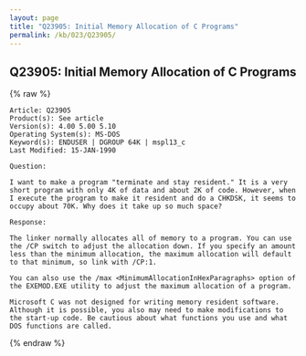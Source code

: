 ```yaml
---
layout: page
title: "Q23905: Initial Memory Allocation of C Programs"
permalink: /kb/023/Q23905/
---
```


## Q23905: Initial Memory Allocation of C Programs

{% raw %}

	Article: Q23905
	Product(s): See article
	Version(s): 4.00 5.00 5.10
	Operating System(s): MS-DOS
	Keyword(s): ENDUSER | DGROUP 64K | mspl13_c
	Last Modified: 15-JAN-1990
	
	Question:
	
	I want to make a program "terminate and stay resident." It is a very
	short program with only 4K of data and about 2K of code. However, when
	I execute the program to make it resident and do a CHKDSK, it seems to
	occupy about 70K. Why does it take up so much space?
	
	Response:
	
	The linker normally allocates all of memory to a program. You can use
	the /CP switch to adjust the allocation down. If you specify an amount
	less than the minimum allocation, the maximum allocation will default
	to that minimum, so link with /CP:1.
	
	You can also use the /max <MinimumAllocationInHexParagraphs> option of
	the EXEMOD.EXE utility to adjust the maximum allocation of a program.
	
	Microsoft C was not designed for writing memory resident software.
	Although it is possible, you also may need to make modifications to
	the start-up code. Be cautious about what functions you use and what
	DOS functions are called.

{% endraw %}
